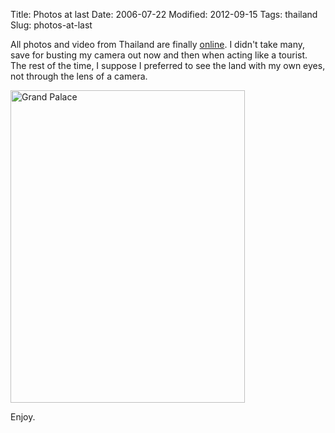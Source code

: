 Title: Photos at last
Date: 2006-07-22
Modified: 2012-09-15
Tags: thailand
Slug: photos-at-last

All photos and video from Thailand are finally <a href="http://www.flickr.com/photos/pigmonkey/sets/72157603017305075/">online</a>. I didn't take many, save for busting my camera out now and then when acting like a tourist. The rest of the time, I suppose I preferred to see the land with my own eyes, not through the lens of a camera.

<a href="http://www.flickr.com/photos/pigmonkey/sets/72157603017305075/" title="Photo Sharing"><img src="http://farm3.static.flickr.com/2056/1906448291_701dc9c568.jpg" width="375" height="500" alt="Grand Palace" /></a>

Enjoy.
